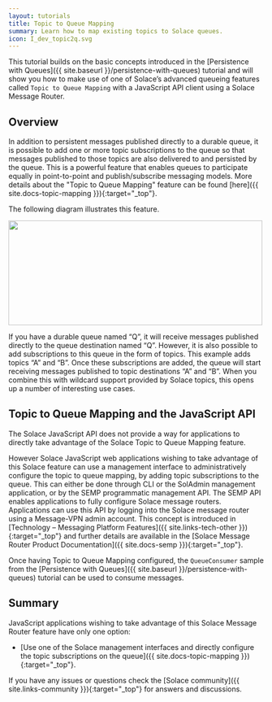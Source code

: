 ```yaml
---
layout: tutorials
title: Topic to Queue Mapping
summary: Learn how to map existing topics to Solace queues.
icon: I_dev_topic2q.svg
---
```


This tutorial builds on the basic concepts introduced in the [Persistence with Queues]({{ site.baseurl }}/persistence-with-queues) tutorial and will show you how to make use of one of Solace’s advanced queueing features called `Topic to Queue Mapping` with a JavaScript API client using a Solace Message Router.

## Overview

In addition to persistent messages published directly to a durable queue, it is possible to add one or more topic subscriptions to the queue so that messages published to those topics are also delivered to and persisted by the queue. This is a powerful feature that enables queues to participate equally in point-to-point and publish/subscribe messaging models. More details about the "Topic to Queue Mapping" feature can be found [here]({{ site.docs-topic-mapping }}){:target="_top"}.

The following diagram illustrates this feature.

<img src="{{ site.baseurl }}/images/topic-to-queue-mapping-details.png" width="500" height="206" />

If you have a durable queue named “Q”, it will receive messages published directly to the queue destination named “Q”. However, it is also possible to add subscriptions to this queue in the form of topics. This example adds topics “A” and “B”. Once these subscriptions are added, the queue will start receiving messages published to topic destinations “A” and “B”. When you combine this with wildcard support provided by Solace topics, this opens up a number of interesting use cases.

## Topic to Queue Mapping and the JavaScript API

The Solace JavaScript API does not provide a way for applications to directly take advantage of the Solace Topic to Queue Mapping feature.

However Solace JavaScript web applications wishing to take advantage of this Solace feature can use a management interface to administratively configure the topic to queue mapping, by adding topic subscriptions to the queue. This can either be done through CLI or the SolAdmin management application, or by the SEMP programmatic management API. The SEMP API enables applications to fully configure Solace message routers. Applications can use this API by logging into the Solace message router using a Message-VPN admin account. This concept is introduced in [Technology – Messaging Platform Features]({{ site.links-tech-other }}){:target="_top"} and further details are available in the [Solace Message Router Product Documentation]({{ site.docs-semp }}){:target="_top"}.

Once having Topic to Queue Mapping configured, the `QueueConsumer` sample from the [Persistence with Queues]({{ site.baseurl }}/persistence-with-queues) tutorial can be used to consume messages.

## Summary

JavaScript applications wishing to take advantage of this Solace Message Router feature have only one option:

*   [Use one of the Solace management interfaces and directly configure the topic subscriptions on the queue]({{ site.docs-topic-mapping }}){:target="_top"}.

If you have any issues or questions check the [Solace community]({{ site.links-community }}){:target="_top"} for answers and discussions.
